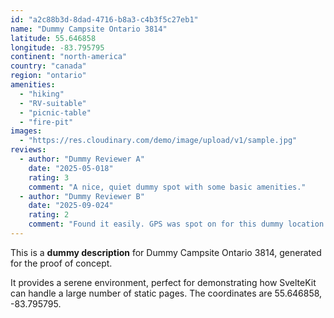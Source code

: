 ```yaml
---
id: "a2c88b3d-8dad-4716-b8a3-c4b3f5c27eb1"
name: "Dummy Campsite Ontario 3814"
latitude: 55.646858
longitude: -83.795795
continent: "north-america"
country: "canada"
region: "ontario"
amenities:
  - "hiking"
  - "RV-suitable"
  - "picnic-table"
  - "fire-pit"
images:
  - "https://res.cloudinary.com/demo/image/upload/v1/sample.jpg"
reviews:
  - author: "Dummy Reviewer A"
    date: "2025-05-018"
    rating: 3
    comment: "A nice, quiet dummy spot with some basic amenities."
  - author: "Dummy Reviewer B"
    date: "2025-09-024"
    rating: 2
    comment: "Found it easily. GPS was spot on for this dummy location."
---
```


This is a **dummy description** for Dummy Campsite Ontario 3814, generated for the proof of concept.

It provides a serene environment, perfect for demonstrating how SvelteKit can handle a large number of static pages. The coordinates are 55.646858, -83.795795.
